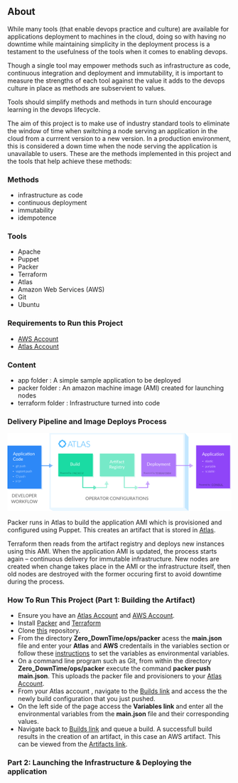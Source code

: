 ## About

While many tools (that enable devops practice and culture) are available for applications deployment to machines in the cloud, doing so with having no downtime while maintaining simplicity in the deployment process is a testament to the usefulness of the tools when it comes to enabling devops.

Though a single tool may empower methods such as infrastructure as code, continuous integration and deployment and immutability, it is important to measure the strengths of each tool against the value it adds to the devops culture in place as methods are subservient to values.

Tools should simplify methods and methods in turn should encourage learning in the devops lifecycle.

The aim of this project is to make use of industry standard tools to eliminate the window of time  when switching a node serving an application in the cloud from a currrent version to a new version. In a production environment, this is considered a down time when the node serving the application is unavailable to users. These are the methods implemented in this project and the tools that help achieve these methods:


### Methods
- infrastructure as code
- continuous deployment
- immutability
- idempotence

### Tools
- Apache
- Puppet
- Packer
- Terraform
- Atlas
- Amazon Web Services (AWS)
- Git
- Ubuntu

### Requirements to Run this Project
- [AWS Account](https://console.aws.amazon.com/) 
- [Atlas Account](https://atlas.hashicorp.com/account/new)

### Content
- app folder : A simple sample application to be deployed
- packer folder : An amazon machine image (AMI) created for launching nodes
- terraform folder : Infrastructure turned into code

### Delivery Pipeline and Image Deploys Process

![Delivery Flow](/workflow.jpg)

Packer runs in Atlas to build the application AMI which is provisioned and configured using Puppet. This creates an  artifact that is stored in [Atlas](https://atlas.hashicorp.com). 

Terraform then reads from the artifact registry and deploys new instances using this AMI. When the application AMI is updated, the process starts again – continuous delivery for immutable infrastructure. New nodes are created when change takes place in the AMI or the infrastructure itself, then old nodes are destroyed with the former occuring first to avoid downtime during the process.


### How To Run This Project (Part 1: Building the Artifact)
- Ensure you have an [Atlas Account](https://atlas.hashicorp.com/account/new) and [AWS Account](https://console.aws.amazon.com/).
- Install [Packer](https://www.packer.io/downloads.html) and [Terraform](https://www.terraform.io/downloads.html)
- Clone [this](https://github.com/CruzanCaramele/ZeroDownTime) repository.
- From the directory **Zero_DownTime/ops/packer** acess the **main.json** file and enter your **Atlas** and **AWS** credentails in the variables section or follow these [instructions](https://www.packer.io/docs/templates/user-variables.html) to set the variables as environmental variables.
- On a command line program such as Git, from within the directory **Zero_DownTime/ops/packer** execute the command **packer push main.json**. This uploads the packer file and provisioners to your [Atlas Account](https://atlas.hashicorp.com).
- From your Atlas account , navigate to the [Builds link](https://atlas.hashicorp.com/builds) and access the the newly build configuration that you just pushed.
- On the left side of the page access the **Variables link** and enter all the environmental variables from the **main.json** file and their corresponding values.
- Navigate back to [Builds link](https://atlas.hashicorp.com/builds) and queue a build. A successfull build results in the creation of an artifact, in this case an AWS artifact. This can be viewed from the [Artifacts link](https://atlas.hashicorp.com/artifacts).


### Part 2: Launching the Infrastructure & Deploying the application
